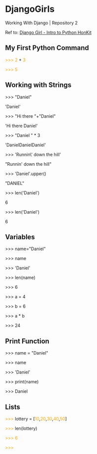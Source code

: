 # DjangoGirls
Working With Django | Repository 2

<head>

<style>
    span {
        color: orange;
    }
</style>

Ref to: <a href="https://tutorial.djangogirls.org/en/python_introduction/" target="_blank">Django Girl - Intro to Python HonKit</a>

</head>


<body>


<h2> My First Python Command </h2>
<p><span> >>> 2 </span>+<span> 3 </span></p>
<p><span> >>> 5 </span></p>


<h2> Working with Strings </h2>
<p> >>> "Daniel" </p>
<p> 'Daniel' </p>

<p> >>> "Hi there "+"Daniel" </p>
<p> 'Hi there Daniel' </p>

<p> >>> "Daniel " * 3 </p>
<p> 'DanielDanielDaniel' </p>

<p> >>> 'Runnin\' down the hill'</p>
<p> "Runnin' down the hill" </p>

<p> >>> 'Daniel'.upper()</p>
<p> "DANIEL" </p>

<p> >>> len('Daniel')</p>
<p>6</p>

<p> >>> len('Daniel')</p>
<p>6</p>


<h2>Variables</h2>
<p> >>> name="Daniel" </p>
<p> >>> name </p>
<p> >>> 'Daniel' </p>

<p> >>> len(name) </p>
<p> >>> 6 </p>

<p> >>> a = 4 </p>
<p> >>> b = 6 </p>
<p> >>> a * b </p>
<p> >>> 24 </p>

<h2>Print Function</h2>
<p> >>> name = "Daniel" </p>
<p> >>> name </p>
<p> >>> 'Daniel' </p>
<p> >>> print(name) </p>
<p> >>> Daniel </p>


<h2>Lists</h2>
<p> <span> >>> </span>lottery = [<span>10</span>,<span>20</span>,<span>30</span>,<span>40</span>,<span>50</span>] </p>
<p><span> >>> </span>len(lottery)</p>
<p><span> >>> 6</span></p>




<span> >>> </span>

</body>